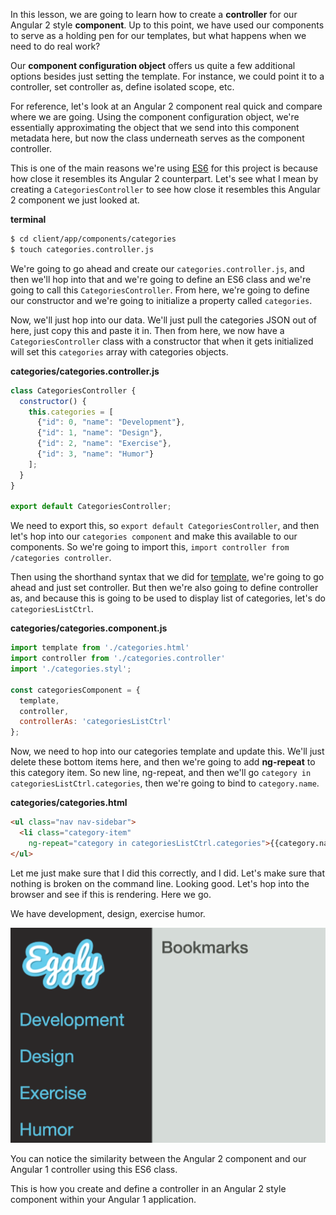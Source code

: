 In this lesson, we are going to learn how to create a **controller** for our Angular 2 style **component**. Up to this point, we have used our components to serve as a holding pen for our templates, but what happens when we need to do real work?

Our **component configuration object** offers us quite a few additional options besides just setting the template. For instance, we could point it to a controller, set controller as, define isolated scope, etc.

For reference, let's look at an Angular 2 component real quick and compare where we are going. Using the component configuration object, we're essentially approximating the object that we send into this component metadata here, but now the class underneath serves as the component controller.

This is one of the main reasons we're using [ES6](https://egghead.io/courses/learn-es6-ecmascript-2015) for this project is because how close it resembles its Angular 2 counterpart. Let's see what I mean by creating a `CategoriesController` to see how close it resembles this Angular 2 component we just looked at.

**terminal**
```bash
$ cd client/app/components/categories
$ touch categories.controller.js
```

We're going to go ahead and create our `categories.controller.js`, and then we'll hop into that and we're going to define an ES6 class and we're going to call this `CategoriesController`. From here, we're going to define our constructor and we're going to initialize a property called `categories`.

Now, we'll just hop into our data. We'll just pull the categories JSON out of here, just copy this and paste it in. Then from here, we now have a `CategoriesController` class with a constructor that when it gets initialized will set this `categories` array with categories objects.

**categories/categories.controller.js**
```javascript
class CategoriesController {
  constructor() {
    this.categories = [
      {"id": 0, "name": "Development"},
      {"id": 1, "name": "Design"},
      {"id": 2, "name": "Exercise"},
      {"id": 3, "name": "Humor"}
    ];
  }
}

export default CategoriesController;
```

We need to export this, so `export default CategoriesController`, and then let's hop into our `categories component` and make this available to our components. So we're going to import this, `import controller from /categories controller`.

Then using the shorthand syntax that we did for [template](https://egghead.io/lessons/ecmascript-6-string-templates?course=learn-es6-ecmascript-2015), we're going to go ahead and just set controller. But then we're also going to define controller as, and because this is going to be used to display list of categories, let's do `categoriesListCtrl`.

**categories/categories.component.js**
```javascript
import template from './categories.html'
import controller from './categories.controller'
import './categories.styl';

const categoriesComponent = {
  template,
  controller,
  controllerAs: 'categoriesListCtrl'
};
```

Now, we need to hop into our categories template and update this. We'll just delete these bottom items here, and then we're going to add **ng-repeat** to this category item. So new line, ng-repeat, and then we'll go `category in categoriesListCtrl.categories`, then we're going to bind to `category.name`.

**categories/categories.html**
```html
<ul class="nav nav-sidebar">
  <li class="category-item"
    ng-repeat="category in categoriesListCtrl.categories">{{category.name}}</li>
</ul>
```

Let me just make sure that I did this correctly, and I did. Let's make sure that nothing is broken on the command line. Looking good. Let's hop into the browser and see if this is rendering. Here we go.

We have development, design, exercise humor. 

![Finished Categories](../images/angular-1-x-creating-a-component-controller-categories.png)

You can notice the similarity between the Angular 2 component and our Angular 1 controller using this ES6 class.

This is how you create and define a controller in an Angular 2 style component within your Angular 1 application.